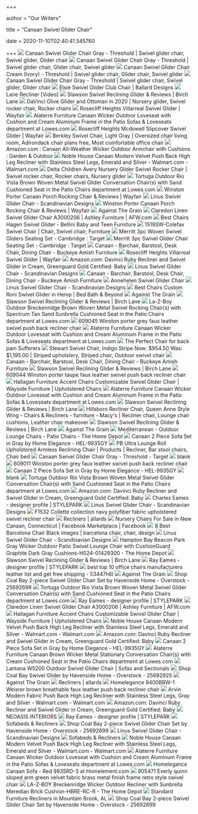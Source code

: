 +++
        
author = "Our Writers"
        
title = "Canaan Swivel Glider Chair"
        
date = 2020-11-10T02:40:41.545760
        
+++
[ ![](https://i.pinimg.com/originals/d1/6c/52/d16c52f04877a1596b312f7b9042f003.jpg)](https://i.pinimg.com/originals/d1/6c/52/d16c52f04877a1596b312f7b9042f003.jpg) Canaan Swivel Glider Chair Gray - Threshold | Swivel glider chair, Swivel  glider, Glider chair
[ ![](https://i.pinimg.com/474x/d0/0d/7e/d00d7e7ecf65ebceb16d16fcd15ffb7a.jpg)](https://i.pinimg.com/474x/d0/0d/7e/d00d7e7ecf65ebceb16d16fcd15ffb7a.jpg) Canaan Swivel Glider Chair Gray - Threshold | Swivel glider chair, Glider  chair, Swivel glider
[ ![](https://i.pinimg.com/originals/46/71/ff/4671ffac32d9456710f1ae638689d8b6.jpg)](https://i.pinimg.com/originals/46/71/ff/4671ffac32d9456710f1ae638689d8b6.jpg) Canaan Swivel Glider Chair Cream (Ivory) - Threshold | Swivel glider chair, Glider  chair, Swivel glider
[ ![](https://i.pinimg.com/originals/fb/a1/47/fba147163d841aadd0e0550e0a49b53f.jpg)](https://i.pinimg.com/originals/fb/a1/47/fba147163d841aadd0e0550e0a49b53f.jpg) Canaan Swivel Glider Chair Gray - Threshold | Swivel glider chair, Swivel  glider, Glider chair
[ ![](https://akamai-scene7.ballarddesigns.com/is/image/ballarddesigns/T_WithoutZoom?$w400$&$src=UC143_main)](https://akamai-scene7.ballarddesigns.com/is/image/ballarddesigns/T_WithoutZoom?$w400$&$src=UC143_main) Elsie Swivel Glider Club Chair | Ballard Designs
[ ![](https://i.pinimg.com/736x/cc/46/09/cc4609bc8dae51077dec21c2185c5b0b.jpg)](https://i.pinimg.com/736x/cc/46/09/cc4609bc8dae51077dec21c2185c5b0b.jpg) Lane Recliner [Video]
[ ![](https://secure.img1-fg.wfcdn.com/im/45631731/compr-r85/1200/120098432/slawson-swivel-reclining-glider.jpg)](https://secure.img1-fg.wfcdn.com/im/45631731/compr-r85/1200/120098432/slawson-swivel-reclining-glider.jpg) Slawson Swivel Reclining Glider & Reviews | Birch Lane
[ ![](https://i.pinimg.com/474x/6e/44/84/6e4484a11d207153d686178bd383307f.jpg)](https://i.pinimg.com/474x/6e/44/84/6e4484a11d207153d686178bd383307f.jpg) DaVinci Olive Glider and Ottoman in 2020 | Nursery glider, Swivel rocker  chair, Rocker chairs
[ ![](https://secure.img1-fg.wfcdn.com/im/70816305/resize-h500-p1-w500%5Ecompr-r85/7448/74489767/default_name.jpg)](https://secure.img1-fg.wfcdn.com/im/70816305/resize-h500-p1-w500%5Ecompr-r85/7448/74489767/default_name.jpg) Rosecliff Heights Villarreal Swivel Glider | Wayfair
[ ![](http://mobileimages.lowes.com/product/converted/100179/1001793176.jpg)](http://mobileimages.lowes.com/product/converted/100179/1001793176.jpg) Alaterre Furniture Canaan Wicker Outdoor Loveseat with Cushion and Cream  Aluminum Frame in the Patio Sofas & Loveseats department at Lowes.com
[ ![](https://secure.img1-fg.wfcdn.com/im/19222238/resize-h340-p1-w340%5Ecompr-r70/6510/65100511/Mcdowell+Slipcover+Swivel+Glider.jpg)](https://secure.img1-fg.wfcdn.com/im/19222238/resize-h340-p1-w340%5Ecompr-r70/6510/65100511/Mcdowell+Slipcover+Swivel+Glider.jpg) Rosecliff Heights Mcdowell Slipcover Swivel Glider | Wayfair
[ ![](https://i.pinimg.com/originals/91/32/94/913294d7e6849a55e1f428e38eb676f2.jpg)](https://i.pinimg.com/originals/91/32/94/913294d7e6849a55e1f428e38eb676f2.jpg) Berkley Swivel Chair, Light Gray | Oversized chair living room, Adirondack  chair plans free, Most comfortable office chair
[ ![](https://images-na.ssl-images-amazon.com/images/I/81q%2BklOYifL._AC_SL1500_.jpg)](https://images-na.ssl-images-amazon.com/images/I/81q%2BklOYifL._AC_SL1500_.jpg) Amazon.com : Canaan All-Weather Wicker Outdoor Armchair with Cushions :  Garden & Outdoor
[ ![](https://i5.walmartimages.com/asr/ed044af8-1c5c-4417-976a-99b9b08811cd_1.b59abc3d3c038a789601210fab28a761.jpeg)](https://i5.walmartimages.com/asr/ed044af8-1c5c-4417-976a-99b9b08811cd_1.b59abc3d3c038a789601210fab28a761.jpeg) Noble House Canaan Modern Velvet Push Back High Leg Recliner with Stainless  Steel Legs, Emerald and Silver - Walmart.com - Walmart.com
[ ![](https://i.pinimg.com/564x/c0/48/be/c048be7ced96a411953ffe95e45dd8b5.jpg)](https://i.pinimg.com/564x/c0/48/be/c048be7ced96a411953ffe95e45dd8b5.jpg) Delta Children Avery Nursery Glider Swivel Rocker Chair | Swivel rocker  chair, Rocker chairs, Nursery glider
[ ![](http://mobileimages.lowes.com/product/converted/100143/1001432786.jpg)](http://mobileimages.lowes.com/product/converted/100143/1001432786.jpg) Tortuga Outdoor Rio Vista Brown Woven Metal Swivel Glider Conversation Chair(s)  with Sand Cushioned Seat in the Patio Chairs department at Lowes.com
[ ![](https://secure.img1-fg.wfcdn.com/im/93218486/compr-r85/4821/48218665/canaan-porch-rocking-chair.jpg)](https://secure.img1-fg.wfcdn.com/im/93218486/compr-r85/4821/48218665/canaan-porch-rocking-chair.jpg) Winston Porter Canaan Porch Rocking Chair & Reviews | Wayfair
[ ![](https://cdn.shopify.com/s/files/1/1921/1117/products/S44_19-54672-1_51_2000x.jpg?v=1566245473)](https://cdn.shopify.com/s/files/1/1921/1117/products/S44_19-54672-1_51_2000x.jpg?v=1566245473) Linus Swivel Glider Chair - Scandinavian Designs
[ ![](https://secure.img1-fg.wfcdn.com/im/77899822/resize-h800-w800%5Ecompr-r85/4821/48218666/Canaan+Porch+Rocking+Chair.jpg)](https://secure.img1-fg.wfcdn.com/im/77899822/resize-h800-w800%5Ecompr-r85/4821/48218666/Canaan+Porch+Rocking+Chair.jpg) Winston Porter Canaan Porch Rocking Chair & Reviews | Wayfair
[ ![](https://images.squarespace-cdn.com/content/v1/5da4bc8ef631d50a652e950b/1594661683833-9BAXWT4Z0B4VVG8RVCTB/ke17ZwdGBToddI8pDm48kBtpJ0h6oTA_T7DonTC8zFdZw-zPPgdn4jUwVcJE1ZvWQUxwkmyExglNqGp0IvTJZamWLI2zvYWH8K3-s_4yszcp2ryTI0HqTOaaUohrI8PIWkiAYz5ghgEgSGJuDQ4e1ZKXpRdhEMT7SgthRpD0vyIKMshLAGzx4R3EDFOm1kBS/62134771_2372690493011183_7518855677788291072_o.jpg)](https://images.squarespace-cdn.com/content/v1/5da4bc8ef631d50a652e950b/1594661683833-9BAXWT4Z0B4VVG8RVCTB/ke17ZwdGBToddI8pDm48kBtpJ0h6oTA_T7DonTC8zFdZw-zPPgdn4jUwVcJE1ZvWQUxwkmyExglNqGp0IvTJZamWLI2zvYWH8K3-s_4yszcp2ryTI0HqTOaaUohrI8PIWkiAYz5ghgEgSGJuDQ4e1ZKXpRdhEMT7SgthRpD0vyIKMshLAGzx4R3EDFOm1kBS/62134771_2372690493011183_7518855677788291072_o.jpg) Against The Grain
[ ![](https://images.afw.com/images/thumbs/0122580_MM-156SG_04579_600.jpeg)](https://images.afw.com/images/thumbs/0122580_MM-156SG_04579_600.jpeg) Claredon Linen Swivel Glider Chair A3000206 | Ashley Furniture | AFW.com
[ ![](https://cdn.shoplightspeed.com/shops/622148/files/13826400/300x300x2/best-chairs-best-chairs-hagen-swivel-glider.jpg)](https://cdn.shoplightspeed.com/shops/622148/files/13826400/300x300x2/best-chairs-best-chairs-hagen-swivel-glider.jpg) Best Chairs Hagen Swivel Glider - Bellini Baby and Teen Furniture
[ ![](https://i.pinimg.com/originals/87/f4/51/87f45174283651cbd65097d5ebd587eb.png)](https://i.pinimg.com/originals/87/f4/51/87f45174283651cbd65097d5ebd587eb.png) 1519SW-Colefax Swivel Chair | Chair, Swivel chair, Furniture
[ ![](https://target.scene7.com/is/image/Target/GUEST_7299e12e-7c3d-4ecb-92ab-065debd45dce)](https://target.scene7.com/is/image/Target/GUEST_7299e12e-7c3d-4ecb-92ab-065debd45dce) Merritt 3pc Woven Swivel Gliders Seating Set - Cambridge : Target
[ ![](https://target.scene7.com/is/image/Target/GUEST_ce8d1e39-b0ff-474f-a2d3-31a5b5890673)](https://target.scene7.com/is/image/Target/GUEST_ce8d1e39-b0ff-474f-a2d3-31a5b5890673) Merritt 3pc Swivel Glider Chair Seating Set - Cambridge : Target
[ ![](https://img.buckeyeamishfurniture.com/products/img_products_27135_1.jpg)](https://img.buckeyeamishfurniture.com/products/img_products_27135_1.jpg) Canaan - Barchair, Barstool, Desk Chair, Dining Chair - Buckeye Amish  Furniture
[ ![](https://secure.img1-fg.wfcdn.com/im/71206445/resize-h800-w800%5Ecompr-r85/1285/128546406/Villarreal+Swivel+Glider.jpg)](https://secure.img1-fg.wfcdn.com/im/71206445/resize-h800-w800%5Ecompr-r85/1285/128546406/Villarreal+Swivel+Glider.jpg) Rosecliff Heights Villarreal Swivel Glider | Wayfair
[ ![](https://m.media-amazon.com/images/I/71sVXdWnbgL._AC_SS350_.jpg)](https://m.media-amazon.com/images/I/71sVXdWnbgL._AC_SS350_.jpg) Amazon.com: Davinci Ruby Recliner and Swivel Glider in Cream, Greenguard  Gold Certified: Baby
[ ![](https://cdn.shopify.com/s/files/1/1921/1117/products/S44_17-54672-1-22_002_6d222967-a076-466d-b12e-3199052dee02_2000x.jpg?v=1572041331)](https://cdn.shopify.com/s/files/1/1921/1117/products/S44_17-54672-1-22_002_6d222967-a076-466d-b12e-3199052dee02_2000x.jpg?v=1572041331) Linus Swivel Glider Chair - Scandinavian Designs
[ ![](https://img.buckeyeamishfurniture.com/products/img_products_27133_1.jpg?SubPic=1)](https://img.buckeyeamishfurniture.com/products/img_products_27133_1.jpg?SubPic=1) Canaan - Barchair, Barstool, Desk Chair, Dining Chair - Buckeye Amish  Furniture
[ ![](https://akamai-scene7.ballarddesigns.com/is/image/ballarddesigns/T_WithoutZoom?$w400$&$src=UC490_main)](https://akamai-scene7.ballarddesigns.com/is/image/ballarddesigns/T_WithoutZoom?$w400$&$src=UC490_main) Annehelen Swivel Glider Chair
[ ![](https://cdn.shopify.com/s/files/1/1921/1117/products/S44_17-54672-1-22_0022_2000x.jpg?v=1572041331)](https://cdn.shopify.com/s/files/1/1921/1117/products/S44_17-54672-1-22_0022_2000x.jpg?v=1572041331) Linus Swivel Glider Chair - Scandinavian Designs
[ ![](https://b3h2.scene7.com/is/image/BedBathandBeyond/236216446055606p?$690$&wid=690&hei=690)](https://b3h2.scene7.com/is/image/BedBathandBeyond/236216446055606p?$690$&wid=690&hei=690) Best Chairs Custom Roni Swivel Glider in Hemp | Bed Bath & Beyond
[ ![](https://images.squarespace-cdn.com/content/v1/5da4bc8ef631d50a652e950b/1587748103037-SOBBPAE1462CHGHRESHV/ke17ZwdGBToddI8pDm48kJK4Mm1kch8SFO9ZNkN1NT97gQa3H78H3Y0txjaiv_0fDoOvxcdMmMKkDsyUqMSsMWxHk725yiiHCCLfrh8O1z5QHyNOqBUUEtDDsRWrJLTmFk_H6M1tkD9NpL7mXac0oVSXdFfjxR5AjcLwGSebOiGBsFzzcw3xKxvyC_6CFFG_/instock+jpj.jpg)](https://images.squarespace-cdn.com/content/v1/5da4bc8ef631d50a652e950b/1587748103037-SOBBPAE1462CHGHRESHV/ke17ZwdGBToddI8pDm48kJK4Mm1kch8SFO9ZNkN1NT97gQa3H78H3Y0txjaiv_0fDoOvxcdMmMKkDsyUqMSsMWxHk725yiiHCCLfrh8O1z5QHyNOqBUUEtDDsRWrJLTmFk_H6M1tkD9NpL7mXac0oVSXdFfjxR5AjcLwGSebOiGBsFzzcw3xKxvyC_6CFFG_/instock+jpj.jpg) Against The Grain
[ ![](https://secure.img1-fg.wfcdn.com/im/42002103/resize-h400-p1-w400%5Ecompr-r70/1259/125946296/Emerson+Nursery+Swivel+Glider.jpg)](https://secure.img1-fg.wfcdn.com/im/42002103/resize-h400-p1-w400%5Ecompr-r70/1259/125946296/Emerson+Nursery+Swivel+Glider.jpg) Slawson Swivel Reclining Glider & Reviews | Birch Lane
[ ![](http://mobileimages.lowes.com/product/converted/722938/722938127436.jpg?size=pdhi)](http://mobileimages.lowes.com/product/converted/722938/722938127436.jpg?size=pdhi) La-Z-Boy Outdoor Breckenridge Brown Woven Metal Swivel Rocking Chair(s)  with Spectrum Tan Sand Sunbrella Cushioned Seat in the Patio Chairs  department at Lowes.com
[ ![](https://www.ambfurniture.com/images/D/609045_20.jpg)](https://www.ambfurniture.com/images/D/609045_20.jpg) 609045 Winston porter grey faux leather swivel push back recliner chair
[ ![](https://mobileimages.lowes.com/product/converted/100236/1002366820.jpg?size=lg)](https://mobileimages.lowes.com/product/converted/100236/1002366820.jpg?size=lg) Alaterre Furniture Canaan Wicker Outdoor Loveseat with Cushion and Cream  Aluminum Frame in the Patio Sofas & Loveseats department at Lowes.com
[ ![](https://s3.amazonaws.com/images.hamlethub.com/hhresized/500/2931/201701/Screen-Shot-2017-01-25-at-3.14.29-PM-1485375301.png)](https://s3.amazonaws.com/images.hamlethub.com/hhresized/500/2931/201701/Screen-Shot-2017-01-25-at-3.14.29-PM-1485375301.png) The Perfect Chair for back pain Sufferers
[ ![](https://i.pinimg.com/564x/44/7d/b5/447db558ee936b43601cc8881810f647.jpg)](https://i.pinimg.com/564x/44/7d/b5/447db558ee936b43601cc8881810f647.jpg) Stewart Swivel Chair, Indigo Stripe Now: $954.50 Was: $1,195.00 | Striped  upholstery, Striped chair, Outdoor swivel chair
[ ![](https://img.buckeyeamishfurniture.com/products/img_products_27132_1.jpg?SubPic=1)](https://img.buckeyeamishfurniture.com/products/img_products_27132_1.jpg?SubPic=1) Canaan - Barchair, Barstool, Desk Chair, Dining Chair - Buckeye Amish  Furniture
[ ![](https://secure.img1-fg.wfcdn.com/im/06507152/resize-h400-p1-w400%5Ecompr-r70/1014/101450084/Yepez+Manual+Swivel+Recliner.jpg)](https://secure.img1-fg.wfcdn.com/im/06507152/resize-h400-p1-w400%5Ecompr-r70/1014/101450084/Yepez+Manual+Swivel+Recliner.jpg) Slawson Swivel Reclining Glider & Reviews | Birch Lane
[ ![](https://www.ambfurniture.com/images/D/609044_20.jpg)](https://www.ambfurniture.com/images/D/609044_20.jpg) 609044 Winston porter taupe faux leather swivel push back recliner chair
[ ![](https://images.furnituredealer.net/img/products%2Fhallagan_furniture%2Fcolor%2Faccent%20chairs%20-%20hallagan_392sgr%202928-b1.jpg)](https://images.furnituredealer.net/img/products%2Fhallagan_furniture%2Fcolor%2Faccent%20chairs%20-%20hallagan_392sgr%202928-b1.jpg) Hallagan Furniture Accent Chairs Customizable Swivel Glider Chair | Wayside  Furniture | Upholstered Chairs
[ ![](https://mobileimages.lowes.com/product/converted/100183/1001836408.jpg?size=lg)](https://mobileimages.lowes.com/product/converted/100183/1001836408.jpg?size=lg) Alaterre Furniture Canaan Wicker Outdoor Loveseat with Cushion and Cream  Aluminum Frame in the Patio Sofas & Loveseats department at Lowes.com
[ ![](https://secure.img1-fg.wfcdn.com/im/26513971/resize-h400-p1-w400%5Ecompr-r70/1116/111683431/Gillett+Swivel+Reclining+Glider.jpg)](https://secure.img1-fg.wfcdn.com/im/26513971/resize-h400-p1-w400%5Ecompr-r70/1116/111683431/Gillett+Swivel+Reclining+Glider.jpg) Slawson Swivel Reclining Glider & Reviews | Birch Lane
[ ![](https://i.pinimg.com/originals/8b/4c/d0/8b4cd0ae0f5ea8daac8d1b00749e0eb4.jpg)](https://i.pinimg.com/originals/8b/4c/d0/8b4cd0ae0f5ea8daac8d1b00749e0eb4.jpg) Hillsboro Recliner Chair, Queen Anne Style Wing - Chairs & Recliners -  furniture - Macy's | Recliner chair, Lounge chair cushions, Leather chair  makeover
[ ![](https://secure.img1-fg.wfcdn.com/im/63004004/resize-h400-p1-w400%5Ecompr-r70/7644/76445782/Coomer+Swivel+Glider.jpg)](https://secure.img1-fg.wfcdn.com/im/63004004/resize-h400-p1-w400%5Ecompr-r70/7644/76445782/Coomer+Swivel+Glider.jpg) Slawson Swivel Reclining Glider & Reviews | Birch Lane
[ ![](https://images.squarespace-cdn.com/content/v1/5da4bc8ef631d50a652e950b/1587753951880-7DOFVPXJE0KKCZ2YR54C/ke17ZwdGBToddI8pDm48kJK4Mm1kch8SFO9ZNkN1NT97gQa3H78H3Y0txjaiv_0fDoOvxcdMmMKkDsyUqMSsMWxHk725yiiHCCLfrh8O1z5QHyNOqBUUEtDDsRWrJLTmFk_H6M1tkD9NpL7mXac0oVSXdFfjxR5AjcLwGSebOiGBsFzzcw3xKxvyC_6CFFG_/custom.jpg)](https://images.squarespace-cdn.com/content/v1/5da4bc8ef631d50a652e950b/1587753951880-7DOFVPXJE0KKCZ2YR54C/ke17ZwdGBToddI8pDm48kJK4Mm1kch8SFO9ZNkN1NT97gQa3H78H3Y0txjaiv_0fDoOvxcdMmMKkDsyUqMSsMWxHk725yiiHCCLfrh8O1z5QHyNOqBUUEtDDsRWrJLTmFk_H6M1tkD9NpL7mXac0oVSXdFfjxR5AjcLwGSebOiGBsFzzcw3xKxvyC_6CFFG_/custom.jpg) Against The Grain
[ ![](https://images.homedepot-static.com/productImages/c74c02d2-8979-433b-b095-c5c6373f2d96/svn/alaterre-furniture-outdoor-lounge-chairs-awwe01ee-64_1000.jpg)](https://images.homedepot-static.com/productImages/c74c02d2-8979-433b-b095-c5c6373f2d96/svn/alaterre-furniture-outdoor-lounge-chairs-awwe01ee-64_1000.jpg) Mediterranean - Outdoor Lounge Chairs - Patio Chairs - The Home Depot
[ ![](https://www.homecinemacenter.com/v/vspfiles/photos/HEL-9935GY-11.jpg)](https://www.homecinemacenter.com/v/vspfiles/photos/HEL-9935GY-11.jpg) Canaan 2 Piece Sofa Set in Gray by Home Elegance - HEL-9935GY
[ ![](https://i.pinimg.com/originals/f3/6b/b8/f36bb8c512e13173a2140a7a9349cb18.jpg)](https://i.pinimg.com/originals/f3/6b/b8/f36bb8c512e13173a2140a7a9349cb18.jpg) PB Ultra Lounge Roll Upholstered Armless Reclining Chair | Products |  Recliner, Bar stool chairs, Chair bed
[ ![](https://static.havenly.com/product/production/md5_83a9a56958914eb4b7901400de055385.jpeg)](https://static.havenly.com/product/production/md5_83a9a56958914eb4b7901400de055385.jpeg) Canaan Swivel Glider Chair Gray - Threshold - Target
[ ![](http://www.oldefarmsfurniture.com/Ingall.jpg)](http://www.oldefarmsfurniture.com/Ingall.jpg) blank
[ ![](https://www.ambfurniture.com/images/D/609011_20.jpg)](https://www.ambfurniture.com/images/D/609011_20.jpg) 609011 Winston porter grey faux leather swivel push back recliner chair
[ ![](https://www.homecinemacenter.com/v/vspfiles/photos/HEL-9935GY-2.jpg)](https://www.homecinemacenter.com/v/vspfiles/photos/HEL-9935GY-2.jpg) Canaan 2 Piece Sofa Set in Gray by Home Elegance - HEL-9935GY
[ ![](http://www.oldefarmsfurniture.com/Bodie.jpg)](http://www.oldefarmsfurniture.com/Bodie.jpg) blank
[ ![](https://mobileimages.lowes.com/product/converted/810881/810881031099.jpg?size=lg)](https://mobileimages.lowes.com/product/converted/810881/810881031099.jpg?size=lg) Tortuga Outdoor Rio Vista Brown Woven Metal Swivel Glider Conversation Chair(s)  with Sand Cushioned Seat in the Patio Chairs department at Lowes.com
[ ![](https://m.media-amazon.com/images/I/A1bOgBLtnBL._AC_SS350_.jpg)](https://m.media-amazon.com/images/I/A1bOgBLtnBL._AC_SS350_.jpg) Amazon.com: Davinci Ruby Recliner and Swivel Glider in Cream, Greenguard  Gold Certified: Baby
[ ![](https://cdn.stylepark.com/articles/_250x167_crop_center-center_90_none/Eames-Fiberglass-Side-Chair-DSW-Group.jpg?mtime=20180405163546&focal=none&tmtime=20200620060118)](https://cdn.stylepark.com/articles/_250x167_crop_center-center_90_none/Eames-Fiberglass-Side-Chair-DSW-Group.jpg?mtime=20180405163546&focal=none&tmtime=20200620060118) Charles Eames - designer profile | STYLEPARK
[ ![](https://cdn.shopify.com/s/files/1/1921/1117/products/S44_19-54672-1_51_400x.jpg?v=1566245473)](https://cdn.shopify.com/s/files/1/1921/1117/products/S44_19-54672-1_51_400x.jpg?v=1566245473) Linus Swivel Glider Chair - Scandinavian Designs
[ ![](https://www.ambfurniture.com/images/D/F1532.jpg)](https://www.ambfurniture.com/images/D/F1532.jpg) F1532 Collette collection navy polyfiber fabric upholstered swivel recliner  chair
[ ![](https://static.wixstatic.com/media/4913dc_0d7715761d9c2e0c7f2b548401ead552.jpg/v1/fill/w_375,h_363,al_c,lg_1,q_80/4913dc_0d7715761d9c2e0c7f2b548401ead552.webp)](https://static.wixstatic.com/media/4913dc_0d7715761d9c2e0c7f2b548401ead552.jpg/v1/fill/w_375,h_363,al_c,lg_1,q_80/4913dc_0d7715761d9c2e0c7f2b548401ead552.webp) Recliners | allards
[ ![](https://lookaside.fbsbx.com/lookaside/crawler/media/?media_id=3601617013217344)](https://lookaside.fbsbx.com/lookaside/crawler/media/?media_id=3601617013217344) Nursery Chairs For Sale in New Canaan, Connecticut | Facebook Marketplace |  Facebook
[ ![](https://i.pinimg.com/236x/20/d9/e2/20d9e22f7330f029cb2c16daeb5ff6ba--barcelona-chair-modern-minimalist.jpg)](https://i.pinimg.com/236x/20/d9/e2/20d9e22f7330f029cb2c16daeb5ff6ba--barcelona-chair-modern-minimalist.jpg) 8 Best Barcelona Chair Black images | barcelona chair, chair, design
[ ![](https://cdn.shopify.com/s/files/1/1921/1117/products/S44_19-54672-1_51_6_2000x.jpg?v=1572041331)](https://cdn.shopify.com/s/files/1/1921/1117/products/S44_19-54672-1_51_6_2000x.jpg?v=1572041331) Linus Swivel Glider Chair - Scandinavian Designs
[ ![](https://images.homedepot-static.com/productImages/7a74dc46-1c8b-4188-b46b-46f5cfd69598/svn/hampton-bay-outdoor-lounge-chairs-h024-01574700-64_600.jpg)](https://images.homedepot-static.com/productImages/7a74dc46-1c8b-4188-b46b-46f5cfd69598/svn/hampton-bay-outdoor-lounge-chairs-h024-01574700-64_600.jpg) Hampton Bay Beacon Park Gray Wicker Outdoor Patio Swivel Lounge Chair with  CushionGuard Graphite Dark Gray Cushions-H024-01429300 - The Home Depot
[ ![](https://secure.img1-fg.wfcdn.com/im/34160450/resize-h400-p1-w400%5Ecompr-r70/3163/31634361/Bovina+Manual+Glider+Recliner.jpg)](https://secure.img1-fg.wfcdn.com/im/34160450/resize-h400-p1-w400%5Ecompr-r70/3163/31634361/Bovina+Manual+Glider+Recliner.jpg) Slawson Swivel Reclining Glider & Reviews | Birch Lane
[ ![](https://cdn.stylepark.com/manufacturers/v/vitra/produkte/03/3a-composites/produkte/aluminium-chair-ea-101/_250x167_crop_center-center_90_none/aluminium-chair-ea-101-1.jpg?mtime=20160914094607&focal=none&tmtime=20200620054222)](https://cdn.stylepark.com/manufacturers/v/vitra/produkte/03/3a-composites/produkte/aluminium-chair-ea-101/_250x167_crop_center-center_90_none/aluminium-chair-ea-101-1.jpg?mtime=20160914094607&focal=none&tmtime=20200620054222) Ray Eames - designer profile | STYLEPARK
[ ![](https://i0.wp.com/ae01.alicdn.com/kf/HTB1va3el3vD8KJjy0Flq6ygBFXa7/Giantex-Modern-font-b-Office-b-font-font-b-Chair-b-font-Racing-High-Back-Reclining.jpg?crop=5,2,900,500&quality=2886)](https://i0.wp.com/ae01.alicdn.com/kf/HTB1va3el3vD8KJjy0Flq6ygBFXa7/Giantex-Modern-font-b-Office-b-font-font-b-Chair-b-font-Racing-High-Back-Reclining.jpg?crop=5,2,900,500&quality=2886) best top 10 office chairs manufacturers leather list and get free shipping  - 53447h6l
[ ![](https://images.squarespace-cdn.com/content/v1/5da4bc8ef631d50a652e950b/1586628499343-6U7PUYFHDZTZ58ZAH16M/ke17ZwdGBToddI8pDm48kNiEM88mrzHRsd1mQ3bxVct7gQa3H78H3Y0txjaiv_0fDoOvxcdMmMKkDsyUqMSsMWxHk725yiiHCCLfrh8O1z4YTzHvnKhyp6Da-NYroOW3ZGjoBKy3azqku80C789l0s0XaMNjCqAzRibjnE_wBlkZ2axuMlPfqFLWy-3Tjp4nKScCHg1XF4aLsQJlo6oYbA/IMG_3816.jpg?format=1000w)](https://images.squarespace-cdn.com/content/v1/5da4bc8ef631d50a652e950b/1586628499343-6U7PUYFHDZTZ58ZAH16M/ke17ZwdGBToddI8pDm48kNiEM88mrzHRsd1mQ3bxVct7gQa3H78H3Y0txjaiv_0fDoOvxcdMmMKkDsyUqMSsMWxHk725yiiHCCLfrh8O1z4YTzHvnKhyp6Da-NYroOW3ZGjoBKy3azqku80C789l0s0XaMNjCqAzRibjnE_wBlkZ2axuMlPfqFLWy-3Tjp4nKScCHg1XF4aLsQJlo6oYbA/IMG_3816.jpg?format=1000w) Against The Grain
[ ![](https://ak1.ostkcdn.com/images/products/is/images/direct/d29ca986381e3de2b8147b961a5b883a21113b47/Coal-Bay-2-piece-Swivel-Glider-Chair-Set-by-Havenside-Home.jpg?impolicy=medium)](https://ak1.ostkcdn.com/images/products/is/images/direct/d29ca986381e3de2b8147b961a5b883a21113b47/Coal-Bay-2-piece-Swivel-Glider-Chair-Set-by-Havenside-Home.jpg?impolicy=medium) Shop Coal Bay 2-piece Swivel Glider Chair Set by Havenside Home - Overstock  - 25692699
[ ![](https://mobileimages.lowes.com/product/converted/810881/810881031990.jpg?size=lg)](https://mobileimages.lowes.com/product/converted/810881/810881031990.jpg?size=lg) Tortuga Outdoor Rio Vista Brown Woven Metal Swivel Glider Conversation Chair(s)  with Sand Cushioned Seat in the Patio Chairs department at Lowes.com
[ ![](https://cdn.stylepark.com/articles/_290x304_crop_center-center_90_none/TS_P_Eames2.jpg?mtime=20171006110313&focal=none&tmtime=20200620060130)](https://cdn.stylepark.com/articles/_290x304_crop_center-center_90_none/TS_P_Eames2.jpg?mtime=20171006110313&focal=none&tmtime=20200620060130) Ray Eames - designer profile | STYLEPARK
[ ![](https://images.afw.com/images/thumbs/0122582_MM-156SG_cae9a.jpeg)](https://images.afw.com/images/thumbs/0122582_MM-156SG_cae9a.jpeg) Claredon Linen Swivel Glider Chair A3000206 | Ashley Furniture | AFW.com
[ ![](https://imageresizer.furnituredealer.net/img/remote/images.furnituredealer.net/img/products%2Fhallagan_furniture%2Fcolor%2Faccent%20chairs%20-%20hallagan_392sgr%202928-b5.jpg?width=1024&height=768&scale=both&trim.threshold=50&trim.percentpadding=10)](https://imageresizer.furnituredealer.net/img/remote/images.furnituredealer.net/img/products%2Fhallagan_furniture%2Fcolor%2Faccent%20chairs%20-%20hallagan_392sgr%202928-b5.jpg?width=1024&height=768&scale=both&trim.threshold=50&trim.percentpadding=10) Hallagan Furniture Accent Chairs Customizable Swivel Glider Chair | Wayside  Furniture | Upholstered Chairs
[ ![](https://i5.walmartimages.com/asr/cfedbb80-4525-4577-823e-bf6956be221b_1.c44b62e68a8135a907266bcce99e600d.jpeg)](https://i5.walmartimages.com/asr/cfedbb80-4525-4577-823e-bf6956be221b_1.c44b62e68a8135a907266bcce99e600d.jpeg) Noble House Canaan Modern Velvet Push Back High Leg Recliner with Stainless  Steel Legs, Emerald and Silver - Walmart.com - Walmart.com
[ ![](https://m.media-amazon.com/images/I/91x-MH5S+RL._AC_SS350_.jpg)](https://m.media-amazon.com/images/I/91x-MH5S+RL._AC_SS350_.jpg) Amazon.com: Davinci Ruby Recliner and Swivel Glider in Cream, Greenguard  Gold Certified: Baby
[ ![](https://www.homecinemacenter.com/v/vspfiles/photos/HEL-9935GY-9.jpg)](https://www.homecinemacenter.com/v/vspfiles/photos/HEL-9935GY-9.jpg) Canaan 2 Piece Sofa Set in Gray by Home Elegance - HEL-9935GY
[ ![](https://mobileimages.lowes.com/product/converted/500025/5000255045.jpg?size=lg)](https://mobileimages.lowes.com/product/converted/500025/5000255045.jpg?size=lg) Alaterre Furniture Canaan Brown Wicker Metal Stationary Conversation Chair(s)  with Cream Cushioned Seat in the Patio Chairs department at Lowes.com
[ ![](https://cdn.sofasandsectionals.com/images/photos/53068.original.jpg?1518810248)](https://cdn.sofasandsectionals.com/images/photos/53068.original.jpg?1518810248) Lantana W5200 Outdoor Swivel Glider Chair | Sofas and Sectionals
[ ![](https://ak1.ostkcdn.com/images/products/25692925/Tortuga-Outdoor-Rio-Vista-Swivel-Glider-51c1a4cc-301f-4f80-a6fa-93a29349bb93_600.jpg?impolicy=medium)](https://ak1.ostkcdn.com/images/products/25692925/Tortuga-Outdoor-Rio-Vista-Swivel-Glider-51c1a4cc-301f-4f80-a6fa-93a29349bb93_600.jpg?impolicy=medium) Shop Coal Bay Swivel Glider by Havenside Home - Overstock - 25692925
[ ![](https://images.squarespace-cdn.com/content/v1/5da4bc8ef631d50a652e950b/1586635408866-EUP2SVAM45VXJ0OF60N9/ke17ZwdGBToddI8pDm48kNiEM88mrzHRsd1mQ3bxVct7gQa3H78H3Y0txjaiv_0fDoOvxcdMmMKkDsyUqMSsMWxHk725yiiHCCLfrh8O1z4YTzHvnKhyp6Da-NYroOW3ZGjoBKy3azqku80C789l0s0XaMNjCqAzRibjnE_wBlkZ2axuMlPfqFLWy-3Tjp4nKScCHg1XF4aLsQJlo6oYbA/IMG_3834.jpg?format=1000w)](https://images.squarespace-cdn.com/content/v1/5da4bc8ef631d50a652e950b/1586635408866-EUP2SVAM45VXJ0OF60N9/ke17ZwdGBToddI8pDm48kNiEM88mrzHRsd1mQ3bxVct7gQa3H78H3Y0txjaiv_0fDoOvxcdMmMKkDsyUqMSsMWxHk725yiiHCCLfrh8O1z4YTzHvnKhyp6Da-NYroOW3ZGjoBKy3azqku80C789l0s0XaMNjCqAzRibjnE_wBlkZ2axuMlPfqFLWy-3Tjp4nKScCHg1XF4aLsQJlo6oYbA/IMG_3834.jpg?format=1000w) Against The Grain
[ ![](https://static.wixstatic.com/media/4913dc_3fc11c9c2d832beb92dff8c243b2ee32.jpg/v1/fill/w_375,h_363,al_c,lg_1,q_80/4913dc_3fc11c9c2d832beb92dff8c243b2ee32.webp)](https://static.wixstatic.com/media/4913dc_3fc11c9c2d832beb92dff8c243b2ee32.jpg/v1/fill/w_375,h_363,al_c,lg_1,q_80/4913dc_3fc11c9c2d832beb92dff8c243b2ee32.webp) Recliners | allards
[ ![](https://www.ambfurniture.com/images/D/9400BRW1.jpg)](https://www.ambfurniture.com/images/D/9400BRW1.jpg) Homelegance 9400BRW-1 Weisrer brown breathable faux leather push back recliner  chair
[ ![](https://i5.walmartimages.com/asr/4b9dd991-0f39-424e-8e9d-17daf48b461f_1.6818cb1cbe28a2309d05dc1ef114fc9b.jpeg)](https://i5.walmartimages.com/asr/4b9dd991-0f39-424e-8e9d-17daf48b461f_1.6818cb1cbe28a2309d05dc1ef114fc9b.jpeg) Arvin Modern Fabric Push Back High Leg Recliner with Stainless Steel Legs,  Gray and Silver - Walmart.com - Walmart.com
[ ![](https://m.media-amazon.com/images/I/41T5yjdmsdL._AC_SS350_.jpg)](https://m.media-amazon.com/images/I/41T5yjdmsdL._AC_SS350_.jpg) Amazon.com: Davinci Ruby Recliner and Swivel Glider in Cream, Greenguard  Gold Certified: Baby
[ ![](https://neoasisinteriors.com/upload/file_manager/ef32623995/thumbnail/a16f26884b.jpg)](https://neoasisinteriors.com/upload/file_manager/ef32623995/thumbnail/a16f26884b.jpg) NEOASIS INTERIORS
[ ![](https://cdn.stylepark.com/manufacturers/v/vitra/produkte/03/3a-composites/produkte/aluminium-chair-ea-103/_250x167_crop_center-center_90_none/aluminium-chair-ea-103-1.jpg?mtime=20160914094639&focal=none&tmtime=20200620054221)](https://cdn.stylepark.com/manufacturers/v/vitra/produkte/03/3a-composites/produkte/aluminium-chair-ea-103/_250x167_crop_center-center_90_none/aluminium-chair-ea-103-1.jpg?mtime=20160914094639&focal=none&tmtime=20200620054221) Ray Eames - designer profile | STYLEPARK
[ ![](https://d2j6dbq0eux0bg.cloudfront.net/images/7628677/1721116523.jpg)](https://d2j6dbq0eux0bg.cloudfront.net/images/7628677/1721116523.jpg) Sofabeds & Recliners
[ ![](https://ak1.ostkcdn.com/images/products/25692699/Tortuga-Outdoor-Rio-Vista-2-Piece-Swivel-Glider-Chair-Set-5e1b9fa9-fa8f-4f25-9dee-357efe4734a3_600.jpg?impolicy=medium)](https://ak1.ostkcdn.com/images/products/25692699/Tortuga-Outdoor-Rio-Vista-2-Piece-Swivel-Glider-Chair-Set-5e1b9fa9-fa8f-4f25-9dee-357efe4734a3_600.jpg?impolicy=medium) Shop Coal Bay 2-piece Swivel Glider Chair Set by Havenside Home - Overstock  - 25692699
[ ![](https://cdn.shopify.com/s/files/1/1921/1117/products/S44_Linus_SwivelChair_WEB_2000x.jpg?v=1572041394)](https://cdn.shopify.com/s/files/1/1921/1117/products/S44_Linus_SwivelChair_WEB_2000x.jpg?v=1572041394) Linus Swivel Glider Chair - Scandinavian Designs
[ ![](https://d2j6dbq0eux0bg.cloudfront.net/images/7628677/1557959430.jpg)](https://d2j6dbq0eux0bg.cloudfront.net/images/7628677/1557959430.jpg) Sofabeds & Recliners
[ ![](https://i5.walmartimages.com/asr/b1a80989-bd1f-4d25-91df-429c3e9f04c9_1.5ace2512c8aaf9cf17cc39a5c910f781.jpeg)](https://i5.walmartimages.com/asr/b1a80989-bd1f-4d25-91df-429c3e9f04c9_1.5ace2512c8aaf9cf17cc39a5c910f781.jpeg) Noble House Canaan Modern Velvet Push Back High Leg Recliner with Stainless  Steel Legs, Emerald and Silver - Walmart.com - Walmart.com
[ ![](http://images.lowes.com/product/converted/100179/1001793176_13976113.jpg)](http://images.lowes.com/product/converted/100179/1001793176_13976113.jpg) Alaterre Furniture Canaan Wicker Outdoor Loveseat with Cushion and Cream  Aluminum Frame in the Patio Sofas & Loveseats department at Lowes.com
[ ![](https://images.homelement.com/9935RD-3.jpg)](https://images.homelement.com/9935RD-3.jpg) Homelegance Canaan Sofa - Red 9935RD-3 at Homelement.com
[ ![](https://www.ambfurniture.com/images/D/905471x900.jpg)](https://www.ambfurniture.com/images/D/905471x900.jpg) 905471 Everly quinn sloped arm green velvet fabric brass metal finish frame  retro style swivel chair
[ ![](https://images.homedepot-static.com/productImages/6f6d793f-8087-4697-8c6d-e25d3b095562/svn/la-z-boy-outdoor-lounge-chairs-hbre-rc-r-64_600.jpg)](https://images.homedepot-static.com/productImages/6f6d793f-8087-4697-8c6d-e25d3b095562/svn/la-z-boy-outdoor-lounge-chairs-hbre-rc-r-64_600.jpg) LA-Z-BOY Breckenridge Wicker Outdoor Recliner with Sunbrella Meredian Brick  Cushion-HBRE-RC-R - The Home Depot
[ ![](https://www.specsserver.com/CACHE/FREDVXHBJNER.JPG?width=220&height=220&ccid=x7716ea69)](https://www.specsserver.com/CACHE/FREDVXHBJNER.JPG?width=220&height=220&ccid=x7716ea69) Standard Furniture Recliners in Mountain Brook, AL
[ ![](https://ak1.ostkcdn.com/images/products/25692699/Tortuga-Outdoor-Rio-Vista-2-Piece-Swivel-Glider-Chair-Set-75ec1fdd-b02f-4017-9335-d1c1edad8ca3_600.jpg?impolicy=medium)](https://ak1.ostkcdn.com/images/products/25692699/Tortuga-Outdoor-Rio-Vista-2-Piece-Swivel-Glider-Chair-Set-75ec1fdd-b02f-4017-9335-d1c1edad8ca3_600.jpg?impolicy=medium) Shop Coal Bay 2-piece Swivel Glider Chair Set by Havenside Home - Overstock  - 25692699
